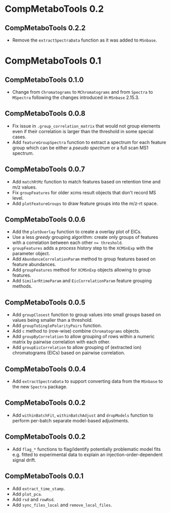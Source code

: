 # CompMetaboTools 0.2

## CompMetaboTools 0.2.2

- Remove the `extractSpectraData` function as it was added to `MSnbase`.


# CompMetaboTools 0.1

## CompMetaboTools 0.1.0

- Change from `Chromatograms` to `MChromatograms` and from `Spectra` to
  `MSpectra` following the changes introduced in `MSnbase` 2.15.3.


## CompMetaboTools 0.0.8

- Fix issue in `.group_correlation_matrix` that would not group elements even if
  their correlation is larger than the threshold in some special cases.
- Add `featureGroupSpectra` function to extract a spectrum for each feature
  group which can be either a *pseudo spectrum* or a full scan MS1 spectrum.


## CompMetaboTools 0.0.7

- Add `matchRtMz` function to match features based on retention time and m/z 
  values.
- Fix `groupFeatures` for older xcms result objects that don't record MS level.
- Add `plotFeatureGroups` to draw feature groups into the m/z-rt space.

## CompMetaboTools 0.0.6

- Add the `plotOverlay` function to create a overlay plot of EICs.
- Use a less *greedy* grouping algorithm: create only groups of features with
  a correlation between each other `>= threshold`.
- `groupFeatures` adds a *process history* step to the `XCMSnExp` with the
  parameter object.
- Add `AbundanceCorrelationParam` method to group features based on feature
  abundances.
- Add `groupFeatures` method for `XCMSnExp` objects allowing to group features.
- Add `SimilarRtimeParam` and `EicCorrelationParam` feature grouping methods.

## CompMetaboTools 0.0.5

- Add `groupClosest` function to group values into small groups based on values
  being smaller than a threshold.
- Add `groupToSinglePolarityPairs` function.
- Add `c` method to (row-wise) combine `Chromatograms` objects.
- Add `groupByCorrelation` to allow grouping of rows within a numeric matrix
  by pairwise correlation with each other.
- Add `groupEicCorrelation` to allow grouping of (extracted ion) chromatograms 
  (EICs) based on pairwise correlation.

## CompMetaboTools 0.0.4

- Add `extractSpectraData` to support converting data from the `MSnbase` to the
  new `Spectra` package.

## CompMetaboTools 0.0.2

- Add `withinBatchFit`, `withinBatchAdjust` and `dropModels` function to perform
  per-batch separate model-based adjustments.

## CompMetaboTools 0.0.2

- Add `flag_*` functions to flag/identify potentially problematic model fits
  e.g. fitted to experimental data to explain an injection-order-dependent
  signal drift.

## CompMetaboTools 0.0.1

- Add `extract_time_stamp`.
- Add `plot_pca`.
- Add `rsd` and `rowRsd`.
- Add `sync_files_local` and `remove_local_files`.

